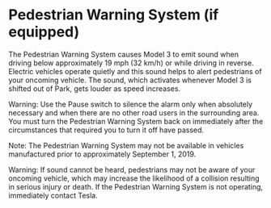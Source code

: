 # Pedestrian Warning System (if equipped)

The Pedestrian Warning System causes Model 3 to emit sound when driving below approximately 19 mph (32 km/h) or while driving in reverse. Electric vehicles operate quietly and this sound helps to alert pedestrians of your oncoming vehicle. The sound, which activates whenever Model 3 is shifted out of Park, gets louder as speed increases.

Warning: Use the Pause switch to silence the alarm only when absolutely necessary and when there are no other road users in the surrounding area. You must turn the Pedestrian Warning System back on immediately after the circumstances that required you to turn it off have passed.

Note: The Pedestrian Warning System may not be available in vehicles manufactured prior to approximately September 1, 2019.

Warning: If sound cannot be heard, pedestrians may not be aware of your oncoming vehicle, which may increase the likelihood of a collision resulting in serious injury or death. If the Pedestrian Warning System is not operating, immediately contact Tesla.